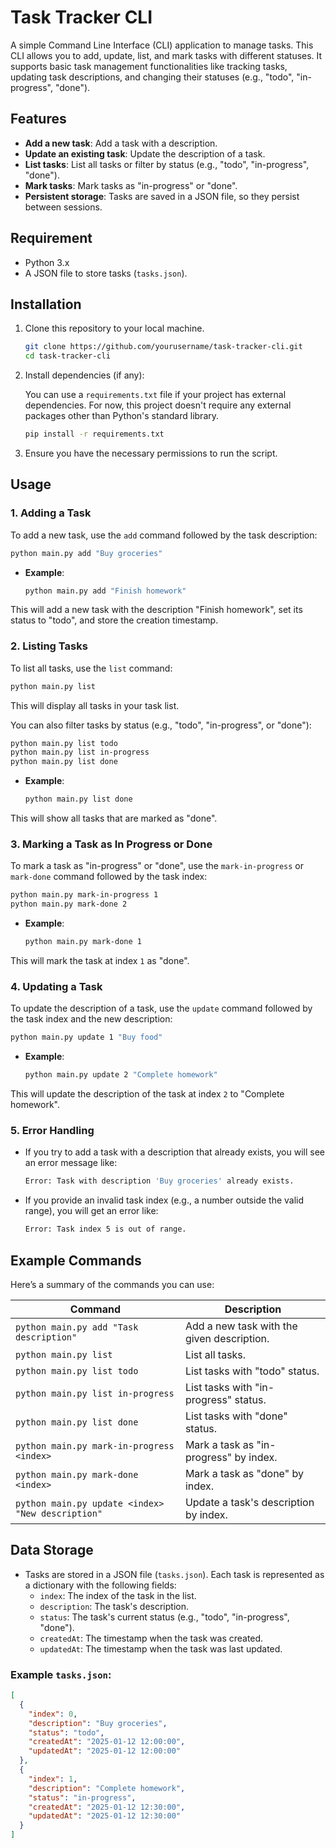 # Task Tracker CLI

A simple Command Line Interface (CLI) application to manage tasks. This CLI allows you to add, update, list, and mark tasks with different statuses. It supports basic task management functionalities like tracking tasks, updating task descriptions, and changing their statuses (e.g., "todo", "in-progress", "done").

## Features

- **Add a new task**: Add a task with a description.
- **Update an existing task**: Update the description of a task.
- **List tasks**: List all tasks or filter by status (e.g., "todo", "in-progress", "done").
- **Mark tasks**: Mark tasks as "in-progress" or "done".
- **Persistent storage**: Tasks are saved in a JSON file, so they persist between sessions.

## Requirement

- Python 3.x
- A JSON file to store tasks (`tasks.json`).

## Installation

1. Clone this repository to your local machine.
   
   ```bash
   git clone https://github.com/yourusername/task-tracker-cli.git
   cd task-tracker-cli
   ```

2. Install dependencies (if any):
   
   You can use a `requirements.txt` file if your project has external dependencies. For now, this project doesn't require any external packages other than Python's standard library.

   ```bash
   pip install -r requirements.txt
   ```

3. Ensure you have the necessary permissions to run the script.

## Usage

### 1. **Adding a Task**

To add a new task, use the `add` command followed by the task description:

```bash
python main.py add "Buy groceries"
```

- **Example**: 
  ```bash
  python main.py add "Finish homework"
  ```

This will add a new task with the description "Finish homework", set its status to "todo", and store the creation timestamp.

### 2. **Listing Tasks**

To list all tasks, use the `list` command:

```bash
python main.py list
```

This will display all tasks in your task list.

You can also filter tasks by status (e.g., "todo", "in-progress", or "done"):

```bash
python main.py list todo
python main.py list in-progress
python main.py list done
```

- **Example**:
  ```bash
  python main.py list done
  ```

This will show all tasks that are marked as "done".

### 3. **Marking a Task as In Progress or Done**

To mark a task as "in-progress" or "done", use the `mark-in-progress` or `mark-done` command followed by the task index:

```bash
python main.py mark-in-progress 1
python main.py mark-done 2
```

- **Example**:
  ```bash
  python main.py mark-done 1
  ```

This will mark the task at index `1` as "done".

### 4. **Updating a Task**

To update the description of a task, use the `update` command followed by the task index and the new description:

```bash
python main.py update 1 "Buy food"
```

- **Example**:
  ```bash
  python main.py update 2 "Complete homework"
  ```

This will update the description of the task at index `2` to "Complete homework".

### 5. **Error Handling**

- If you try to add a task with a description that already exists, you will see an error message like:
  ```bash
  Error: Task with description 'Buy groceries' already exists.
  ```

- If you provide an invalid task index (e.g., a number outside the valid range), you will get an error like:
  ```bash
  Error: Task index 5 is out of range.
  ```

## Example Commands

Here’s a summary of the commands you can use:

| Command                             | Description                                                  |
|-------------------------------------|--------------------------------------------------------------|
| `python main.py add "Task description"`  | Add a new task with the given description.                   |
| `python main.py list`                | List all tasks.                                              |
| `python main.py list todo`           | List tasks with "todo" status.                               |
| `python main.py list in-progress`    | List tasks with "in-progress" status.                        |
| `python main.py list done`           | List tasks with "done" status.                               |
| `python main.py mark-in-progress <index>` | Mark a task as "in-progress" by index.                        |
| `python main.py mark-done <index>`   | Mark a task as "done" by index.                              |
| `python main.py update <index> "New description"` | Update a task's description by index.                        |

## Data Storage

- Tasks are stored in a JSON file (`tasks.json`). Each task is represented as a dictionary with the following fields:
  - `index`: The index of the task in the list.
  - `description`: The task's description.
  - `status`: The task's current status (e.g., "todo", "in-progress", "done").
  - `createdAt`: The timestamp when the task was created.
  - `updatedAt`: The timestamp when the task was last updated.

### Example `tasks.json`:
```json
[
  {
    "index": 0,
    "description": "Buy groceries",
    "status": "todo",
    "createdAt": "2025-01-12 12:00:00",
    "updatedAt": "2025-01-12 12:00:00"
  },
  {
    "index": 1,
    "description": "Complete homework",
    "status": "in-progress",
    "createdAt": "2025-01-12 12:30:00",
    "updatedAt": "2025-01-12 12:30:00"
  }
]
```